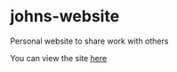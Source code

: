 # johns-website
Personal website to share work with others

You can view the site
[here](https://jwq1.github.io/johns-website/ "John's Website")

